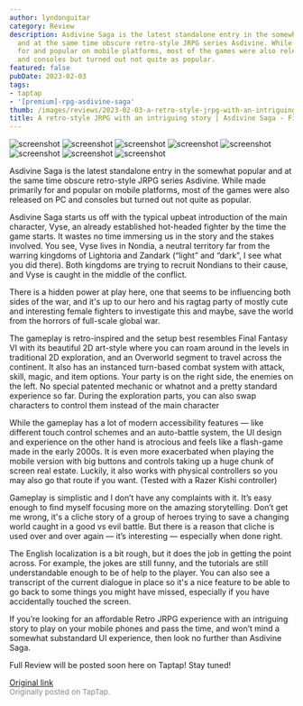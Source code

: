```yaml
---
author: lyndonguitar
category: Review
description: Asdivine Saga is the latest standalone entry in the somewhat popular
  and at the same time obscure retro-style JRPG series Asdivine. While made primarily
  for and popular on mobile platforms, most of the games were also released on PC
  and consoles but turned out not quite as popular.
featured: false
pubDate: 2023-02-03
tags:
- taptap
- '[premium]-rpg-asdivine-saga'
thumb: /images/reviews/2023-02-03-a-retro-style-jrpg-with-an-intriguing-story--asdivine-saga---first-impressions-0.avif
title: A retro-style JRPG with an intriguing story | Asdivine Saga - First Impressions
---
```


<div class="gallery">
  <img src="/images/reviews/2023-02-03-a-retro-style-jrpg-with-an-intriguing-story--asdivine-saga---first-impressions-0.avif" alt="screenshot" />
  <img src="/images/reviews/2023-02-03-a-retro-style-jrpg-with-an-intriguing-story--asdivine-saga---first-impressions-1.avif" alt="screenshot" />
  <img src="/images/reviews/2023-02-03-a-retro-style-jrpg-with-an-intriguing-story--asdivine-saga---first-impressions-2.avif" alt="screenshot" />
  <img src="/images/reviews/2023-02-03-a-retro-style-jrpg-with-an-intriguing-story--asdivine-saga---first-impressions-3.avif" alt="screenshot" />
  <img src="/images/reviews/2023-02-03-a-retro-style-jrpg-with-an-intriguing-story--asdivine-saga---first-impressions-4.avif" alt="screenshot" />
  <img src="/images/reviews/2023-02-03-a-retro-style-jrpg-with-an-intriguing-story--asdivine-saga---first-impressions-5.avif" alt="screenshot" />
  <img src="/images/reviews/2023-02-03-a-retro-style-jrpg-with-an-intriguing-story--asdivine-saga---first-impressions-6.avif" alt="screenshot" />
  <img src="/images/reviews/2023-02-03-a-retro-style-jrpg-with-an-intriguing-story--asdivine-saga---first-impressions-7.avif" alt="screenshot" />
</div>

Asdivine Saga is the latest standalone entry in the somewhat popular and at the same time obscure retro-style JRPG series Asdivine. While made primarily for and popular on mobile platforms, most of the games were also released on PC and consoles but turned out not quite as popular.

Asdivine Saga starts us off with the typical upbeat introduction of the main character, Vyse, an already established hot-headed fighter by the time the game starts. It wastes no time immersing us in the story and the stakes involved. You see, Vyse lives in Nondia, a neutral territory far from the warring kingdoms of Lightoria and Zandark (“light” and “dark”, I see what you did there). Both kingdoms are trying to recruit Nondians to their cause, and Vyse is caught in the middle of the conflict.

There is a hidden power at play here, one that seems to be influencing both sides of the war, and it's up to our hero and his ragtag party of mostly cute and interesting female fighters to investigate this and maybe, save the world from the horrors of full-scale global war.

The gameplay is retro-inspired and the setup best resembles Final Fantasy VI with its beautiful 2D art-style where you can roam around in the levels in traditional 2D exploration, and an Overworld segment to travel across the continent. It also has an instanced turn-based combat system with attack, skill, magic, and item options. Your party is on the right side, the enemies on the left. No special patented mechanic or whatnot and a pretty standard experience so far. During the exploration parts, you can also swap characters to control them instead of the main character

While the gameplay has a lot of modern accessibility features — like different touch control schemes and an auto-battle system, the UI design and experience on the other hand is atrocious and feels like a flash-game made in the early 2000s. It is even more exacerbated when playing the mobile version with big buttons and controls taking up a huge chunk of screen real estate. Luckily, it also works with physical controllers so you may also go that route if you want. (Tested with a Razer Kishi controller)

Gameplay is simplistic and I don’t have any complaints with it. It’s easy enough to find myself focusing more on the amazing storytelling. Don’t get me wrong, it's a cliche story of a group of heroes trying to save a changing world caught in a good vs evil battle. But there is a reason that cliche is used over and over again — it’s interesting — especially when done right.

The English localization is a bit rough, but it does the job in getting the point across. For example, the jokes are still funny, and the tutorials are still understandable enough to be of help to the player. You can also see a transcript of the current dialogue in place so it's a nice feature to be able to go back to some things you might have missed, especially if you have accidentally touched the screen.

If you’re looking for an affordable Retro JRPG experience with an intriguing story to play on your mobile phones and pass the time, and won’t mind a somewhat substandard UI experience, then look no further than Asdivine Saga.

Full Review will be posted soon here on Taptap! Stay tuned!

[Original link](https://www.taptap.io/post/4423752)<br><span style="font-size: 0.95em; color: #888;">Originally posted on TapTap.</span>
